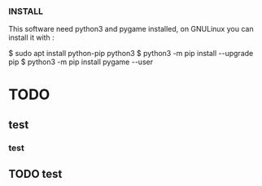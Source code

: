### INSTALL ###
This software need python3 and pygame installed, on GNULinux you can install it
with :

$ sudo apt install python-pip python3
$ python3 -m pip install --upgrade pip
$ python3 -m pip install pygame --user

# TODO 

## test

### test

## TODO test